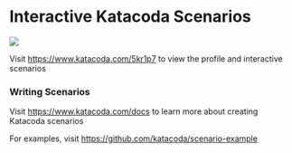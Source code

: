 # Interactive Katacoda Scenarios

[![](http://shields.katacoda.com/katacoda/5kr1p7/count.svg)](https://www.katacoda.com/5kr1p7 "Get your profile on Katacoda.com")

Visit https://www.katacoda.com/5kr1p7 to view the profile and interactive scenarios

### Writing Scenarios
Visit https://www.katacoda.com/docs to learn more about creating Katacoda scenarios

For examples, visit https://github.com/katacoda/scenario-example
